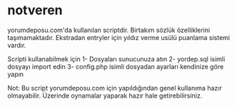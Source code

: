# notveren

yorumdeposu.com'da kullanılan scriptdir.
Birtakım sözlük özelliklerini taşımamaktadır. Ekstradan entryler için yıldız verme usülü puanlama sistemi vardır.

Scripti kullanabilmek için
1- Dosyaları sunucunuza atın
2- yordep.sql isimli dosyayı import edin
3- config.php isimli dosyadan ayarları kendinize göre yapın

Not: Bu script yorumdeposu.com için yapıldığından genel kullanıma hazır olmayabilir. Üzerinde oynamalar yaparak hazır hale getirebilirsiniz.
